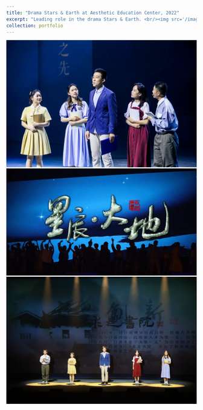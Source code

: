 ```yaml
---
title: "Drama Stars & Earth at Aesthetic Education Center, 2022"
excerpt: "Leading role in the drama Stars & Earth. <br/><img src='/images/Stars&Earth.jpg'>"
collection: portfolio
---
```

![Stars&Earth](images/Stars&Earth.jpg)
![S&E2](images/S&E2.jpg)
![S&E3](images/S&E3.jpg)
